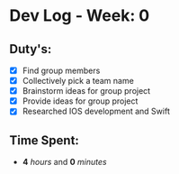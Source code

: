 # Dev Log - Week: 0
 
## Duty's:
  - [X] Find group members
  - [X] Collectively pick a team name
  - [X] Brainstorm ideas for group project
  - [X] Provide ideas for group project
  - [X] Researched IOS development and Swift
 
## Time Spent: 
  * **4** _hours_ and **0** _minutes_
